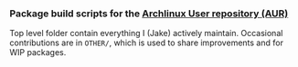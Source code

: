 ### Package build scripts for the [Archlinux User repository (AUR)](https://aur.archlinux.org/)

Top level folder contain everything I (Jake) actively maintain. Occasional contributions are in `OTHER/`, which is used to share improvements and for WIP packages.
